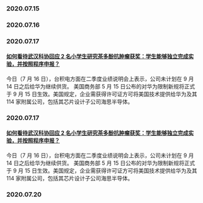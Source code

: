 ### 2020.07.15
### 2020.07.16
### 2020.07.17
#### [如何看待武汉科协回应 2 名小学生研究茶多酚抗肿瘤获奖：学生能够独立完成实验，并按照程序申报？](https://www.zhihu.com/question/406401509)
今日（7 月 16 日），台积电方面在二季度业绩说明会上表示，公司未计划在 9 月 14 日之后给华为继续供货。 美国商务部 5 月 15 日公布的对华为限制新规将正式于 9 月 15 日生效。美国规定，企业需获得许可证方可将美国技术提供给华为及其 114 家附属公司，包括其芯片设计子公司海思半导体。
### 2020.07.17
#### [如何看待武汉科协回应 2 名小学生研究茶多酚抗肿瘤获奖：学生能够独立完成实验，并按照程序申报？](https://www.zhihu.com/question/406401509)
今日（7 月 16 日），台积电方面在二季度业绩说明会上表示，公司未计划在 9 月 14 日之后给华为继续供货。 美国商务部 5 月 15 日公布的对华为限制新规将正式于 9 月 15 日生效。美国规定，企业需获得许可证方可将美国技术提供给华为及其 114 家附属公司，包括其芯片设计子公司海思半导体。
### 2020.07.20
